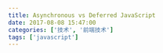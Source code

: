```yaml
---
title: Asynchronous vs Deferred JavaScript
date: 2017-08-08 15:47:00
categories: ['技术', '前端技术']
tags: ['javascript']
---
```

